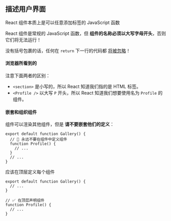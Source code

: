 ## 描述用户界面



React 组件本质上是可以任意添加标签的 JavaScript 函数

React 组件是常规的 JavaScript 函数，但 **组件的名称必须以大写字母开头**，否则它们将无法运行！

没有括号包裹的话，任何在 `return` 下一行的代码都 [将被忽略](https://stackoverflow.com/questions/2846283/what-are-the-rules-for-javascripts-automatic-semicolon-insertion-asi)！

#### 浏览器所看到的 

注意下面两者的区别：

- `<section>` 是小写的，所以 React 知道我们指的是 HTML 标签。
- `<Profile />` 以大写 `P` 开头，所以 React 知道我们想要使用名为 `Profile` 的组件。

#### 嵌套和组织组件 

组件可以渲染其他组件，但是 **请不要嵌套他们的定义**：

```react
export default function Gallery() {
  // 🔴 永远不要在组件中定义组件
  function Profile() {
    // ...
  }
  // ...
}
```

应该在顶层定义每个组件

```react
export default function Gallery() {
  // ...
}

// ✅ 在顶层声明组件
function Profile() {
  // ...
}
```

